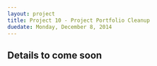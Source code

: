 ```yaml
---
layout: project
title: Project 10 - Project Portfolio Cleanup
duedate: Monday, December 8, 2014
---
```


## Details to come soon
